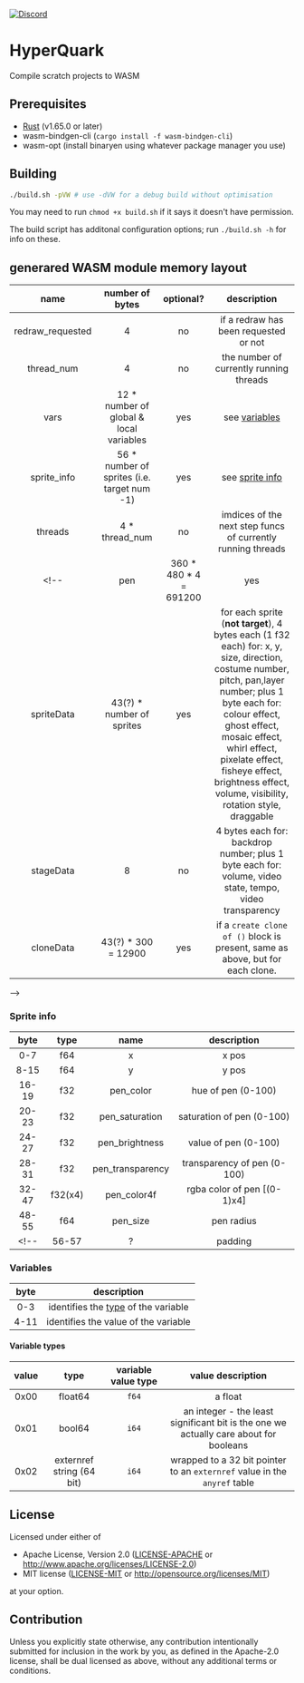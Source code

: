 [![Discord](https://img.shields.io/discord/1095993821076131950?label=chat&logo=discord)](https://discord.gg/w5C8fdb5EQ)

# HyperQuark
Compile scratch projects to WASM

## Prerequisites

- [Rust](https://rust-lang.org) (v1.65.0 or later)
- wasm-bindgen-cli (`cargo install -f wasm-bindgen-cli`)
- wasm-opt (install binaryen using whatever package manager you use)

## Building

```bash
./build.sh -pVW # use -dVW for a debug build without optimisation
```

You may need to run `chmod +x build.sh` if it says it doesn't have permission.

The build script has additonal configuration options; run `./build.sh -h` for info on these.

## generared WASM module memory layout

|    name       |                           number of bytes                            | optional? | description                                                                                                                                                                                                                                                                                                        |
| :-----------: | :------------------------------------------------------------------: | :-------: | :----------------------------------------------------------------------------------------------------------------------------------------------------------------------------------------------------------------------------------------------------------------------------------------------------------------: |
| redraw_requested |                                 4                                  |    no     | if a redraw has been requested or not                                                                                                                                                                                                                                                                            |
| thread_num | 4 | no | the number of currently running threads |
| vars | 12 \* number of global & local variables | yes | see [variables](#variables) |
| sprite_info | 56 \* number of sprites (i.e. target num -1) | yes | see [sprite info](#sprite-info)
| threads | 4 \* thread_num | no | imdices of the next step funcs of currently running threads |
<!--|    pen        |                       360 \* 480 \* 4 = 691200                       |    yes    | present if pen is used; the pen layer: 4 bytes for each rgba pixel, from left to right, top to bottom                                                                                                                                                                                                              |
| spriteData    |                      43(?) \* number of sprites                      |    yes    | for each sprite (**not target**), 4 bytes each (1 f32 each) for: x, y, size, direction, costume number, pitch, pan,layer number; plus 1 byte each for: colour effect, ghost effect, mosaic effect, whirl effect, pixelate effect, fisheye effect, brightness effect, volume, visibility, rotation style, draggable |
| stageData     |                                  8                                   |    no     | 4 bytes each for: backdrop number; plus 1 byte each for: volume, video state, tempo, video transparency                                                                                                                                                                                                            |
| cloneData     |                         43(?) \* 300 = 12900                         |    yes    | if a `create clone of ()` block is present, same as above, but for each clone.                                                                                                                                                                                                                                     |
-->
<!--| cloneVars     | 300 \* 12 \* max amount of local variables in any one sprite |    yes    | if clones can be present, local variables for those clones                                                                                                                                                                                                                                                         |
-->
### Sprite info

| byte | type | name | description |
| :--: | :--: | :--: | :---------: |
| 0-7  | f64  |  x   | x pos       |
| 8-15  | f64 |  y   | y pos       |
| 16-19 | f32 | pen_color | hue of pen (0-100) |
| 20-23 | f32 | pen_saturation | saturation of pen (0-100) |
| 24-27 | f32 | pen_brightness | value of pen (0-100) |
| 28-31 | f32 | pen_transparency | transparency of pen (0-100) |
| 32-47 | f32(x4) | pen_color4f | rgba color of pen [(0-1)x4] |
| 48-55 | f64 | pen_size | pen radius |
<!--| 56-57 | ?   | padding | padding |--> 

### Variables

| byte | description                          |
| :--: | :-----------------------------------: |
| 0-3  | identifies the [type](#variable-types) of the variable  |
| 4-11 | identifies the value of the variable |

#### Variable types

| value |            type           | variable value type | value description                                                         |
| :---: | :-----------------------: | :-----------------: | :-----------------------------------------------------------------------: |
| 0x00  |           float64         |        `f64`        |                            a float                               |
| 0x01  |           bool64          |        `i64`        |   an integer - the least significant bit is the one we actually care about for booleans   |
| 0x02  | externref string (64 bit) |        `i64`        | wrapped to a 32 bit pointer to an `externref` value in the `anyref` table |

## License

Licensed under either of

 * Apache License, Version 2.0
   ([LICENSE-APACHE](LICENSE-APACHE) or http://www.apache.org/licenses/LICENSE-2.0)
 * MIT license
   ([LICENSE-MIT](LICENSE-MIT) or http://opensource.org/licenses/MIT)

at your option.

## Contribution

Unless you explicitly state otherwise, any contribution intentionally submitted
for inclusion in the work by you, as defined in the Apache-2.0 license, shall be
dual licensed as above, without any additional terms or conditions.